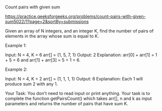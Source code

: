 Count pairs with given sum

https://practice.geeksforgeeks.org/problems/count-pairs-with-given-sum5022/1?page=2&sortBy=submissions

Given an array of N integers, and an integer K, find the number of pairs of elements in the array whose sum is equal to K.


Example 1:

Input:
N = 4, K = 6
arr[] = {1, 5, 7, 1}
Output: 2
Explanation: 
arr[0] + arr[1] = 1 + 5 = 6 
and arr[1] + arr[3] = 5 + 1 = 6.

Example 2:

Input:
N = 4, K = 2
arr[] = {1, 1, 1, 1}
Output: 6
Explanation: 
Each 1 will produce sum 2 with any 1.

Your Task:
You don't need to read input or print anything. Your task is to complete the function getPairsCount() which takes arr[], n and k as input parameters and returns the number of pairs that have sum K.
